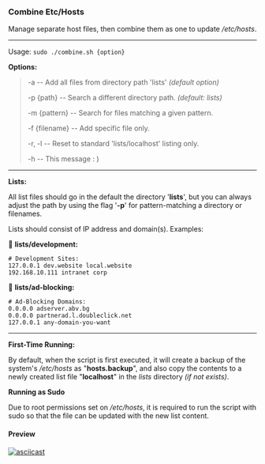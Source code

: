 ### Combine Etc/Hosts

Manage separate host files, then combine them as one to update */etc/hosts*.

----

Usage: ```sudo ./combine.sh {option}```

**Options:**

> -a -- Add all files from directory path 'lists' *(default option)*
> 
> -p {path} -- Search a different directory path. *(default: lists)*
> 
> -m {pattern} -- Search for files matching a given pattern.
> 
> -f {filename} -- Add specific file only.
> 
> -r, -l -- Reset to standard 'lists/localhost' listing only.
> 
> -h -- This message : )

----

**Lists:**

All list files should go in the default the directory '**lists**', but you can always adjust the path by using the flag '**-p**' for pattern-matching a directory or filenames.

Lists should consist of IP address and domain(s). Examples:

:page_with_curl: **lists/development:**
```
# Development Sites:
127.0.0.1 dev.website local.website
192.168.10.111 intranet corp
```
:page_with_curl: **lists/ad-blocking:**
```
# Ad-Blocking Domains:
0.0.0.0 adserver.abv.bg
0.0.0.0 partnerad.l.doubleclick.net
127.0.0.1 any-domain-you-want
```

----

**First-Time Running:**

By default, when the script is first executed, it will create a backup of the system's */etc/hosts* as "**hosts.backup**", and also copy the contents to a newly created list file "**localhost**" in the *lists* directory *(if not exists)*.

**Running as Sudo**

Due to root permissions set on */etc/hosts*, it is required to run the script with sudo so that the file can be updated with the new list content.

#### Preview

[![asciicast](https://asciinema.org/a/82661.png?v=2)](https://asciinema.org/a/82661)
